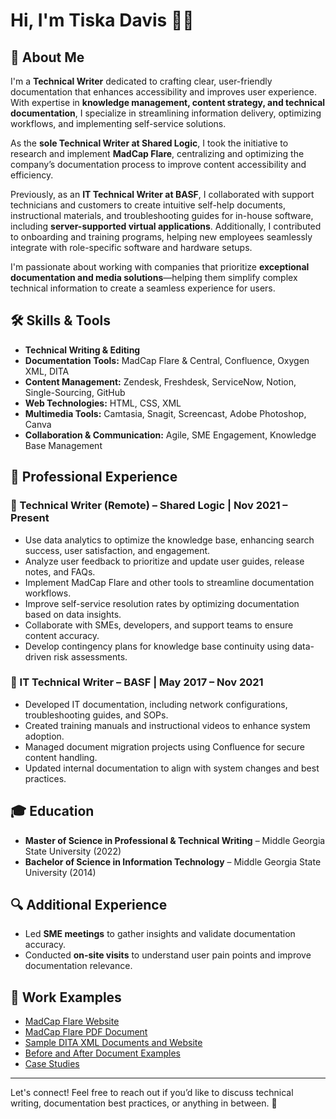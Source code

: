 # Hi, I'm Tiska Davis 👋🏾

## 📌 About Me

I'm a **Technical Writer** dedicated to crafting clear, user-friendly documentation that enhances accessibility and improves user experience. With expertise in **knowledge management, content strategy, and technical documentation**, I specialize in streamlining information delivery, optimizing workflows, and implementing self-service solutions.

As the **sole Technical Writer at Shared Logic**, I took the initiative to research and implement **MadCap Flare**, centralizing and optimizing the company’s documentation process to improve content accessibility and efficiency.

Previously, as an **IT Technical Writer at BASF**, I collaborated with support technicians and customers to create intuitive self-help documents, instructional materials, and troubleshooting guides for in-house software, including **server-supported virtual applications**. Additionally, I contributed to onboarding and training programs, helping new employees seamlessly integrate with role-specific software and hardware setups.

I'm passionate about working with companies that prioritize **exceptional documentation and media solutions**—helping them simplify complex technical information to create a seamless experience for users.

## 🛠️ Skills & Tools

- **Technical Writing & Editing**
- **Documentation Tools:** MadCap Flare & Central, Confluence, Oxygen XML, DITA
- **Content Management:** Zendesk, Freshdesk, ServiceNow, Notion, Single-Sourcing, GitHub
- **Web Technologies:** HTML, CSS, XML
- **Multimedia Tools:** Camtasia, Snagit, Screencast, Adobe Photoshop, Canva
- **Collaboration & Communication:** Agile, SME Engagement, Knowledge Base Management

## 💼 Professional Experience

### 🔹 Technical Writer (Remote) – Shared Logic | Nov 2021 – Present

- Use data analytics to optimize the knowledge base, enhancing search success, user satisfaction, and engagement.
- Analyze user feedback to prioritize and update user guides, release notes, and FAQs.
- Implement MadCap Flare and other tools to streamline documentation workflows.
- Improve self-service resolution rates by optimizing documentation based on data insights.
- Collaborate with SMEs, developers, and support teams to ensure content accuracy.
- Develop contingency plans for knowledge base continuity using data-driven risk assessments.

### 🔹 IT Technical Writer – BASF | May 2017 – Nov 2021

- Developed IT documentation, including network configurations, troubleshooting guides, and SOPs.
- Created training manuals and instructional videos to enhance system adoption.
- Managed document migration projects using Confluence for secure content handling.
- Updated internal documentation to align with system changes and best practices.

## 🎓 Education

- **Master of Science in Professional & Technical Writing** – Middle Georgia State University (2022)
- **Bachelor of Science in Information Technology** – Middle Georgia State University (2014)

## 🔍 Additional Experience

- Led **SME meetings** to gather insights and validate documentation accuracy.
- Conducted **on-site visits** to understand user pain points and improve documentation relevance.

## 📂 Work Examples

- [MadCap Flare Website](https://github.com/TiskaDavis/MadCap-Flare-Website-Project/blob/master/README.md)
- [MadCap Flare PDF Document](https://github.com/TiskaDavis/Flare-PDF-File-Sample)
- [Sample DITA XML Documents and Website](https://github.com/TiskaDavis/DITA-XML-Documents/blob/main/README.md)
- [Before and After Document Examples](https://github.com/TiskaDavis/Sample-Before-After-Documents/blob/main/README.md)
- [Case Studies](https://github.com/TiskaDavis/Case-Studies/blob/main/README.md)

---

Let's connect! Feel free to reach out if you’d like to discuss technical writing, documentation best practices, or anything in between. 🚀

